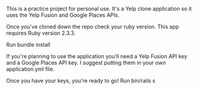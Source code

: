 This is a practice project for personal use.
It's a Yelp clone application so it uses the Yelp Fusion and Google Places APIs.

Once you've cloned down the repo check your ruby version. This app requires Ruby version 2.3.3.

Run bundle install

If you're planning to use the application you'll need a Yelp Fusion API key and a Google Places API key. I suggest putting them in your own application.yml file.

Once you have your keys, you're ready to go! Run bin/rails s

